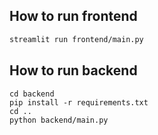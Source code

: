 ## How to run frontend

```sh
streamlit run frontend/main.py
```

## How to run backend

```
cd backend
pip install -r requirements.txt
cd ..
python backend/main.py
```